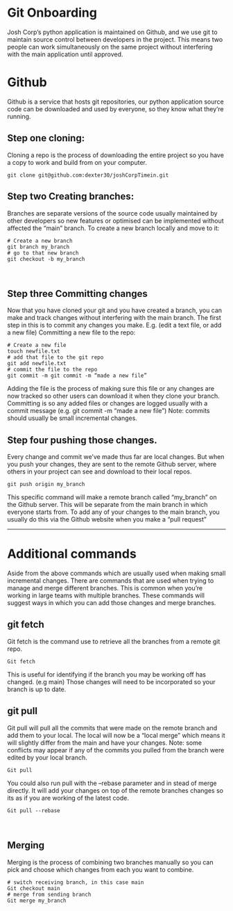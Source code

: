 # Git Onboarding

Josh Corp’s python application is maintained on Github, and we use git to maintain source control between developers in the project. This means two people can work simultaneously on the same project without interfering with the main application until approved.
# Github
Github is a service that hosts git repositories, our python application source code can be downloaded and used by everyone, so they know what they’re running. 

## Step one cloning: 
Cloning a repo is the process of downloading the entire project so you have a copy to work and build from on your computer.
```
git clone git@github.com:dexter30/joshCorpTimein.git
```
 
## Step two Creating branches:
Branches are separate versions of the source code usually maintained by other developers so new features or optimised can be implemented without affected the “main” branch. 
To create a new branch locally and move to it:
```
# Create a new branch
git branch my_branch 
# go to that new branch 
git checkout -b my_branch
``` 
 
## Step three Committing changes
Now that you have cloned your git and you have created a branch, you can make and track changes without interfering with the main branch. The first step in this is to commit any changes you make. E.g. (edit a text file, or add a new file)
Committing a new file to the repo:
```
# Create a new file
touch newfile.txt
# add that file to the git repo
git add newfile.txt
# commit the file to the repo
git commit -m git commit -m “made a new file”
```
Adding the file is the process of making sure this file or any changes are now tracked so other users can download it when they clone your branch. 
Committing is so any added files or changes are logged usually with a commit message (e.g. git commit -m “made a new file”)
Note: commits should usually be small incremental changes.

## Step four pushing those changes.
Every change and commit we’ve made thus far are local changes. But when you push your changes, they are sent to the remote Github server, where others in your project can see and download to their local repos.
```
git push origin my_branch
```
This specific command will make a remote branch called “my_branch” on the Github server. This will be separate from the main branch in which everyone starts from. 
To add any of your changes to the main branch, you usually do this via the Github website when you make a “pull request”


---

# Additional commands
Aside from the above commands which are usually used when making small incremental changes. There are commands that are used when trying to manage and merge different branches. This is common when you’re working in large teams with multiple branches.
These commands will suggest ways in which you can add those changes and merge branches. 

## git fetch
Git fetch is the command use to retrieve all the branches from a remote git repo.
```
Git fetch
```
This is useful for identifying if the branch you may be working off has changed. (e.g main) Those changes will need to be incorporated so your branch is up to date.

## git pull
Git pull will pull all the commits that were made on the remote branch and add them to your local. The local will now be a “local merge” which means it will slightly differ from the main and have your changes. 
Note: some conflicts may appear if any of the commits you pulled from the branch were edited by your local branch.
```
Git pull
```
You could also run pull with the –rebase parameter and in stead of merge directly. It will add your changes on top of the remote branches changes so its as if you are working of the latest code.
```
Git pull --rebase
```
 
## Merging
Merging is the process of combining two branches manually so you can pick and choose which changes from each you want to combine. 
```
# switch receiving branch, in this case main
Git checkout main 
# merge from sending branch
Git merge my_branch
```

